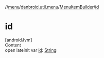 //[menu](../../index.md)/[danbroid.util.menu](../index.md)/[MenuItemBuilder](index.md)/[id](id.md)



# id  
[androidJvm]  
Content  
open lateinit var [id](id.md): [String](https://kotlinlang.org/api/latest/jvm/stdlib/kotlin/-string/index.html)  



